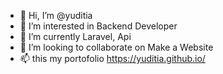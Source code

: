 - 👋 Hi, I’m @yuditia
- 👀 I’m interested in Backend Developer
- 🌱 I’m currently Laravel, Api
- 💞️ I’m looking to collaborate on Make a Website
- 📫 this my portofolio https://yuditia.github.io/

<!---
yuditia/yuditia is a ✨ special ✨ repository because its `README.md` (this file) appears on your GitHub profile.
You can click the Preview link to take a look at your changes.
--->
